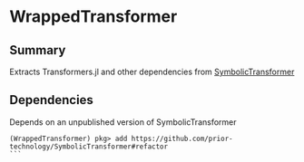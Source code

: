 # WrappedTransformer

## Summary

Extracts Transformers.jl and other dependencies from [SymbolicTransformer](https://github.com/prior-technology/SymbolicTransformer/)

## Dependencies

Depends on an unpublished version of SymbolicTransformer

````repl
(WrappedTransformer) pkg> add https://github.com/prior-technology/SymbolicTransformer#refactor
```
